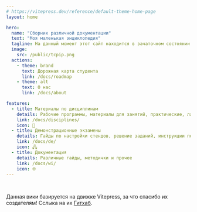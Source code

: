 ```yaml
---
# https://vitepress.dev/reference/default-theme-home-page
layout: home

hero:
  name: "Сборник различной документации"
  text: "Моя маленькая энциклопедия"
  tagline: На данный момент этот сайт находится в зачаточном состоянии!
  image:
    src: /public/tcpip.png
  actions:
    - theme: brand
      text: Дорожная карта студента
      link: /docs/roadmap
    - theme: alt
      text: О нас
      link: /docs/about

features:
  - title: Материалы по дисциплинам
    details: Рабочие программы, материалы для занятий, практические, лабораторные и самостаятельные работы...
    link: /docs/disciplines/
    icon: 📖
  - title: Демонстрационные экзамены
    details: Гайды по настройки стендов, решение заданий, инструкции по проверке заданий...
    link: /docs/de/
    icon: 🖧
  - title: Документация
    details: Различные гайды, методички и прочее
    link: /docs/wi/
    icon: 🌐
---
```


<br>

Данная вики базируется на движке Vitepress, за что спасибо их создателям! Сслыка на их [Гитхаб](https://github.com/vuejs/vitepress).